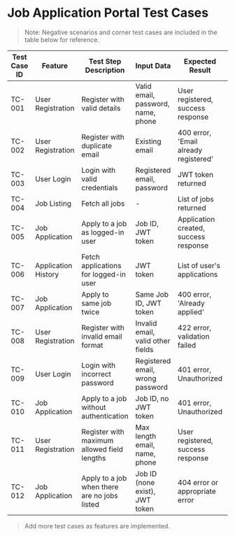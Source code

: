 # Job Application Portal Test Cases

> Note: Negative scenarios and corner test cases are included in the table below for reference.

| Test Case ID | Feature                | Test Step Description                                 | Input Data                        | Expected Result                        | Actual Result | Status |
|--------------|-----------------------|------------------------------------------------------|------------------------------------|-----------------------------------------|---------------|--------|
| TC-001       | User Registration     | Register with valid details                          | Valid email, password, name, phone | User registered, success response      |               |        |
| TC-002       | User Registration     | Register with duplicate email                        | Existing email                     | 400 error, 'Email already registered'  |               |        |
| TC-003       | User Login            | Login with valid credentials                         | Registered email, password         | JWT token returned                     |               |        |
| TC-004       | Job Listing           | Fetch all jobs                                       | -                                  | List of jobs returned                  |               |        |
| TC-005       | Job Application       | Apply to a job as logged-in user                     | Job ID, JWT token                  | Application created, success response  |               |        |
| TC-006       | Application History   | Fetch applications for logged-in user                | JWT token                          | List of user's applications            |               |        |
| TC-007       | Job Application       | Apply to same job twice                              | Same Job ID, JWT token             | 400 error, 'Already applied'           |               |        |
| TC-008       | User Registration     | Register with invalid email format                   | Invalid email, valid other fields  | 422 error, validation failed           |               |        |
| TC-009       | User Login            | Login with incorrect password                        | Registered email, wrong password   | 401 error, Unauthorized                |               |        |
| TC-010       | Job Application       | Apply to a job without authentication                | Job ID, no JWT token               | 401 error, Unauthorized                |               |        |
| TC-011       | User Registration     | Register with maximum allowed field lengths          | Max length email, name, phone      | User registered, success response      |               |        |
| TC-012       | Job Application       | Apply to a job when there are no jobs listed         | Job ID (none exist), JWT token     | 404 error or appropriate error         |               |        |

> Add more test cases as features are implemented.
